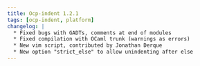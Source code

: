 ```yaml
---
title: Ocp-indent 1.2.1
tags: [ocp-indent, platform]
changelog: |
  * Fixed bugs with GADTs, comments at end of modules
  * Fixed compilation with OCaml trunk (warnings as errors)
  * New vim script, contributed by Jonathan Derque
  * New option "strict_else" to allow unindenting after else
---
```


